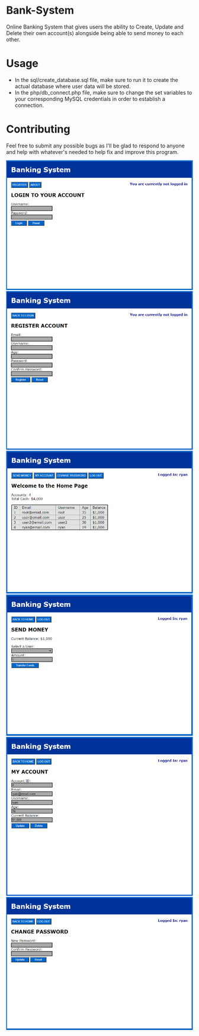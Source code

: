 # Bank-System
Online Banking System that gives users the ability to Create, Update and Delete their own account(s) alongside being able to send money to each other.

# Usage
- In the sql/create_database.sql file, make sure to run it to create the actual database where user data will be stored.
- In the php/db_connect.php file, make sure to change the set variables to your corresponding MySQL credentials in order to establish a connection.

# Contributing
Feel free to submit any possible bugs as I'll be glad to respond to anyone and help with whatever's needed to help fix and improve this program.

![](images/login.png)
![](images/registration.png)
![](images/home.png)
![](images/send.png)
![](images/account.png)
![](images/changepassword.png)
